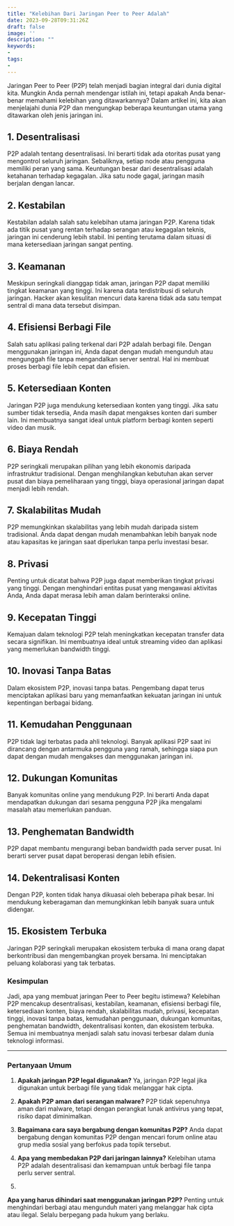 ```yaml
---
title: "Kelebihan Dari Jaringan Peer to Peer Adalah"
date: 2023-09-28T09:31:26Z
draft: false
image: ''
description: ""
keywords:
- 
tags:
- 
---
```


Jaringan Peer to Peer (P2P) telah menjadi bagian integral dari dunia digital kita. Mungkin Anda pernah mendengar istilah ini, tetapi apakah Anda benar-benar memahami kelebihan yang ditawarkannya? Dalam artikel ini, kita akan menjelajahi dunia P2P dan mengungkap beberapa keuntungan utama yang ditawarkan oleh jenis jaringan ini.

## 1. **Desentralisasi**

P2P adalah tentang desentralisasi. Ini berarti tidak ada otoritas pusat yang mengontrol seluruh jaringan. Sebaliknya, setiap node atau pengguna memiliki peran yang sama. Keuntungan besar dari desentralisasi adalah ketahanan terhadap kegagalan. Jika satu node gagal, jaringan masih berjalan dengan lancar.

## 2. **Kestabilan**

Kestabilan adalah salah satu kelebihan utama jaringan P2P. Karena tidak ada titik pusat yang rentan terhadap serangan atau kegagalan teknis, jaringan ini cenderung lebih stabil. Ini penting terutama dalam situasi di mana ketersediaan jaringan sangat penting.

## 3. **Keamanan**

Meskipun seringkali dianggap tidak aman, jaringan P2P dapat memiliki tingkat keamanan yang tinggi. Ini karena data terdistribusi di seluruh jaringan. Hacker akan kesulitan mencuri data karena tidak ada satu tempat sentral di mana data tersebut disimpan.

## 4. **Efisiensi Berbagi File**

Salah satu aplikasi paling terkenal dari P2P adalah berbagi file. Dengan menggunakan jaringan ini, Anda dapat dengan mudah mengunduh atau mengunggah file tanpa mengandalkan server sentral. Hal ini membuat proses berbagi file lebih cepat dan efisien.

## 5. **Ketersediaan Konten**

Jaringan P2P juga mendukung ketersediaan konten yang tinggi. Jika satu sumber tidak tersedia, Anda masih dapat mengakses konten dari sumber lain. Ini membuatnya sangat ideal untuk platform berbagi konten seperti video dan musik.

## 6. **Biaya Rendah**

P2P seringkali merupakan pilihan yang lebih ekonomis daripada infrastruktur tradisional. Dengan menghilangkan kebutuhan akan server pusat dan biaya pemeliharaan yang tinggi, biaya operasional jaringan dapat menjadi lebih rendah.

## 7. **Skalabilitas Mudah**

P2P memungkinkan skalabilitas yang lebih mudah daripada sistem tradisional. Anda dapat dengan mudah menambahkan lebih banyak node atau kapasitas ke jaringan saat diperlukan tanpa perlu investasi besar.

## 8. **Privasi**

Penting untuk dicatat bahwa P2P juga dapat memberikan tingkat privasi yang tinggi. Dengan menghindari entitas pusat yang mengawasi aktivitas Anda, Anda dapat merasa lebih aman dalam berinteraksi online.

## 9. **Kecepatan Tinggi**

Kemajuan dalam teknologi P2P telah meningkatkan kecepatan transfer data secara signifikan. Ini membuatnya ideal untuk streaming video dan aplikasi yang memerlukan bandwidth tinggi.

## 10. **Inovasi Tanpa Batas**

Dalam ekosistem P2P, inovasi tanpa batas. Pengembang dapat terus menciptakan aplikasi baru yang memanfaatkan kekuatan jaringan ini untuk kepentingan berbagai bidang.

## 11. **Kemudahan Penggunaan**

P2P tidak lagi terbatas pada ahli teknologi. Banyak aplikasi P2P saat ini dirancang dengan antarmuka pengguna yang ramah, sehingga siapa pun dapat dengan mudah mengakses dan menggunakan jaringan ini.

## 12. **Dukungan Komunitas**

Banyak komunitas online yang mendukung P2P. Ini berarti Anda dapat mendapatkan dukungan dari sesama pengguna P2P jika mengalami masalah atau memerlukan panduan.

## 13. **Penghematan Bandwidth**

P2P dapat membantu mengurangi beban bandwidth pada server pusat. Ini berarti server pusat dapat beroperasi dengan lebih efisien.

## 14. **Dekentralisasi Konten**

Dengan P2P, konten tidak hanya dikuasai oleh beberapa pihak besar. Ini mendukung keberagaman dan memungkinkan lebih banyak suara untuk didengar.

## 15. **Ekosistem Terbuka**

Jaringan P2P seringkali merupakan ekosistem terbuka di mana orang dapat berkontribusi dan mengembangkan proyek bersama. Ini menciptakan peluang kolaborasi yang tak terbatas.

### Kesimpulan

Jadi, apa yang membuat jaringan Peer to Peer begitu istimewa? Kelebihan P2P mencakup desentralisasi, kestabilan, keamanan, efisiensi berbagi file, ketersediaan konten, biaya rendah, skalabilitas mudah, privasi, kecepatan tinggi, inovasi tanpa batas, kemudahan penggunaan, dukungan komunitas, penghematan bandwidth, dekentralisasi konten, dan ekosistem terbuka. Semua ini membuatnya menjadi salah satu inovasi terbesar dalam dunia teknologi informasi.

---
### Pertanyaan Umum

1. **Apakah jaringan P2P legal digunakan?**
   Ya, jaringan P2P legal jika digunakan untuk berbagi file yang tidak melanggar hak cipta.

2. **Apakah P2P aman dari serangan malware?**
   P2P tidak sepenuhnya aman dari malware, tetapi dengan perangkat lunak antivirus yang tepat, risiko dapat diminimalkan.

3. **Bagaimana cara saya bergabung dengan komunitas P2P?**
   Anda dapat bergabung dengan komunitas P2P dengan mencari forum online atau grup media sosial yang berfokus pada topik tersebut.

4. **Apa yang membedakan P2P dari jaringan lainnya?**
   Kelebihan utama P2P adalah desentralisasi dan kemampuan untuk berbagi file tanpa perlu server sentral.

5.

 **Apa yang harus dihindari saat menggunakan jaringan P2P?**
   Penting untuk menghindari berbagi atau mengunduh materi yang melanggar hak cipta atau ilegal. Selalu berpegang pada hukum yang berlaku.